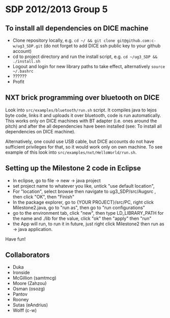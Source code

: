 # SDP 2012/2013 Group 5 #

## To install all dependencies on DICE machine ##
* Clone repository locally, e.g. `cd ~/ && git clone git@github.com:c-w/ug3_SDP.git` (do not forget to add DICE ssh public key to your github account)
* cd to project directory and run the install script, e.g. `cd ~/ug3_SDP && ./install.sh`
* Logout and login for new library paths to take effect, alternatively `source ~/.bashrc`
* ??????
* Profit

## NXT brick programming over bluetooth on DICE ##
Look into `src/examples/bluetooth/run.sh` script. It compiles java to lejos byte code, links it and uploads it over bluetooth, code is run automatically. This works only on DICE machines with BT adapter (i.e. ones around the pitch) and after the all dependencies have been installed (see: To install all dependencies on DICE machine).

Alternatively, one could use USB cable, but DICE accounts do not have sufficient privileges for that, so it would work only on own machine. To see example of this look into `src/examples/nxt/HelloWorld/run.sh`.


## Setting up the Milestone 2 code in Eclipse ##

* In eclipse, go to file -> new -> java project
* set project name to whatever you like, untick "use default location", 
* For "location", select browse then navigate to ug3_SDP/src/Augsrc , then click "OK", then "Finish"
* In the package explorer, go to {YOUR PROJECT}/src/PC, right click Milestone2.java, go to "run as", then go to "run configurations"
* go to the environment tab, click "new", then type LD_LIBRARY_PATH for the name and ./lib for the value, click "ok" then "apply" then "run"
* the App will run, to run it in future, just right click Milestone2 then run as -> java application. 

 Have fun!


## Collaborators ##
* Duka
* Ironside
* McGillion (samtmcg)
* Moore (Zahzou)
* Osman (osozg)
* Pantov
* Rooney
* Sutas (eAndrius)
* Wolff (c-w)
